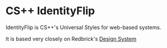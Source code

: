 # CS++ IdentityFlip

IdentityFlip is CS++'s Universal Styles for web-based systems.

It is based very closely on Redbrick's [Design System](https://github.com/redbrick/design-system)